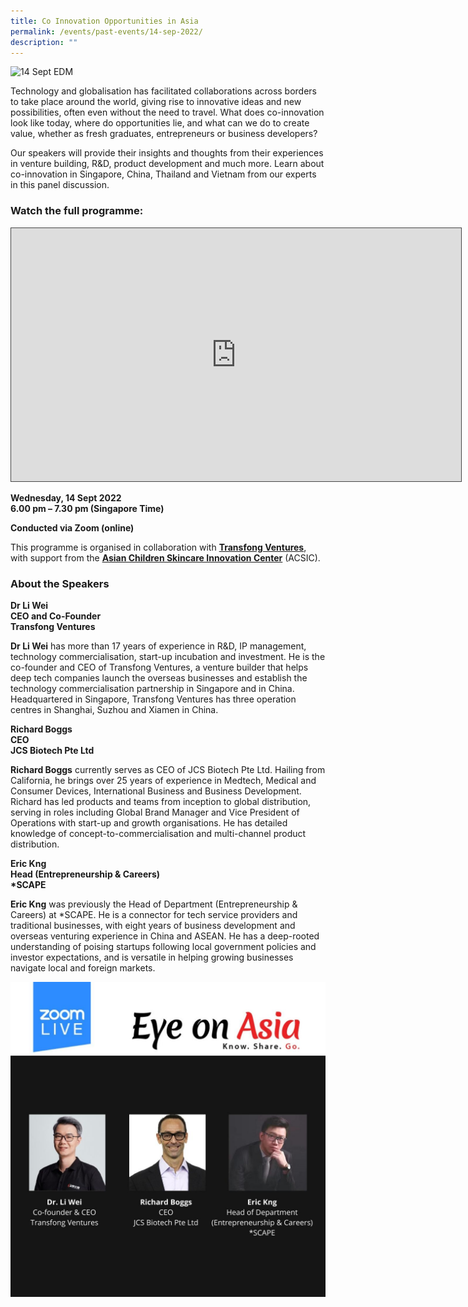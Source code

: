 ```yaml
---
title: Co Innovation Opportunities in Asia
permalink: /events/past-events/14-sep-2022/
description: ""
---
```

![14 Sept EDM](/images/past-events/14-sep-2022/EOA-Website-edm.jpg)

Technology and globalisation has facilitated collaborations across borders to take place around the world, giving rise to innovative ideas and new possibilities, often even without the need to travel. What does co-innovation look like today, where do opportunities lie, and what can we do to create value, whether as fresh graduates, entrepreneurs or business developers?

Our speakers will provide their insights and thoughts from their experiences in venture building, R&D, product development and much more. Learn about co-innovation in Singapore, China, Thailand and Vietnam from our experts in this panel discussion.


### **Watch the full programme:**


<div>
<iframe src="https://nlb.ap.panopto.com/Panopto/Pages/Embed.aspx?id=6bbe9c01-4a70-4a30-b7b5-af1d0051a24b&autoplay=false&offerviewer=true&showtitle=true&showbrand=true&captions=false&interactivity=all" height="405" width="720" style="border: 1px solid #464646;" allowfullscreen allow="autoplay"></iframe>
</div>


**Wednesday, 14 Sept 2022**<br>
**6.00 pm – 7.30 pm (Singapore Time)**

**Conducted via Zoom (online)**<br>

This programme is organised in collaboration with [**Transfong Ventures**](https://www.transfong.com/), with support from the [**Asian Children Skincare Innovation Center**](https://www.acsic-asia.org/) (ACSIC).

### **About the Speakers**

**Dr Li Wei**<br>
**CEO and Co-Founder**<br>
**Transfong Ventures**

**Dr Li Wei** has more than 17 years of experience in R&D, IP management, technology commercialisation, start-up incubation and investment. He is the co-founder and CEO of Transfong Ventures, a venture builder that helps deep tech companies launch the overseas businesses and establish the technology commercialisation partnership in Singapore and in China. Headquartered in Singapore, Transfong Ventures has three operation centres in Shanghai, Suzhou and Xiamen in China.

**Richard Boggs**<br>
**CEO**<br>
**JCS Biotech Pte Ltd**

**Richard Boggs** currently serves as CEO of JCS Biotech Pte Ltd. Hailing from California, he brings over 25 years of experience in Medtech, Medical and Consumer Devices, International Business and Business Development. Richard has led products and teams from inception to global distribution, serving in roles including Global Brand Manager and Vice President of Operations with start-up and growth organisations. He has detailed knowledge of concept-to-commercialisation and multi-channel product distribution.

**Eric Kng**<br>
**Head (Entrepreneurship & Careers)**<br><b>*SCAPE</b>

**Eric Kng** was previously the Head of Department (Entrepreneurship & Careers) at \*SCAPE. He is a connector for tech service providers and traditional businesses, with eight years of business development and overseas venturing experience in China and ASEAN. He has a deep-rooted understanding of poising startups following local government policies and investor expectations, and is versatile in helping growing businesses navigate local and foreign markets.

![EOA Programme 14 Sept 2022](/images/past-events/14-sep-2022/EOA%20Web%20Banner.jpg)